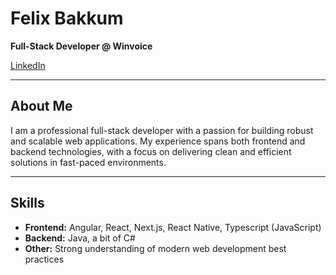 # Felix Bakkum

**Full-Stack Developer @ Winvoice**

[LinkedIn](https://www.linkedin.com/in/felix-bakkum-252b26192/)

---

## About Me

I am a professional full-stack developer with a passion for building robust and scalable web applications. My experience spans both frontend and backend technologies, with a focus on delivering clean and efficient solutions in fast-paced environments.

---

## Skills

- **Frontend:** Angular, React, Next.js, React Native, Typescript (JavaScript)
- **Backend:** Java, a bit of C#
- **Other:** Strong understanding of modern web development best practices

